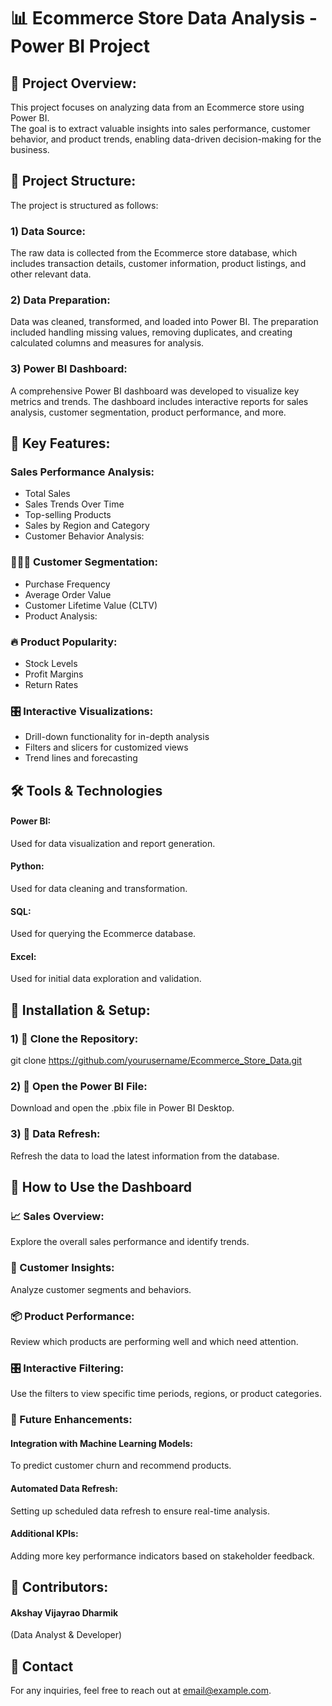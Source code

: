 # 📊 Ecommerce Store Data Analysis - Power BI Project
## 📝 Project Overview:  
This project focuses on analyzing data from an Ecommerce store using Power BI.  
The goal is to extract valuable insights into sales performance, customer behavior, and product trends, enabling data-driven decision-making for the business.

## 📂 Project Structure:  
The project is structured as follows:

### 1) Data Source:  
The raw data is collected from the Ecommerce store database, which includes transaction details, customer information, product listings, and other relevant data.  
### 2) Data Preparation:  
Data was cleaned, transformed, and loaded into Power BI. The preparation included handling missing values, removing duplicates, and creating calculated columns and measures for analysis.  
### 3) Power BI Dashboard:  
A comprehensive Power BI dashboard was developed to visualize key metrics and trends. The dashboard includes interactive reports for sales analysis, customer segmentation, product performance, and more.  

## 🌟 Key Features:
### Sales Performance Analysis:
- Total Sales
- Sales Trends Over Time
- Top-selling Products
- Sales by Region and Category
- Customer Behavior Analysis:

### 🧑‍🤝‍🧑 Customer Segmentation:
- Purchase Frequency
- Average Order Value
- Customer Lifetime Value (CLTV)
- Product Analysis:

### 🔥 Product Popularity:
- Stock Levels
- Profit Margins
- Return Rates
  
### 🎛️ Interactive Visualizations:
- Drill-down functionality for in-depth analysis
- Filters and slicers for customized views
- Trend lines and forecasting

## 🛠️ Tools & Technologies
#### Power BI:  
Used for data visualization and report generation.  
#### Python:  
Used for data cleaning and transformation.  
#### SQL:  
Used for querying the Ecommerce database.   
#### Excel:  
Used for initial data exploration and validation.  

## 🚀 Installation & Setup:
### 1) 🔗 Clone the Repository:
git clone https://github.com/yourusername/Ecommerce_Store_Data.git  

### 2) 📂 Open the Power BI File:
Download and open the .pbix file in Power BI Desktop.  

### 3) 🔄 Data Refresh:  
Refresh the data to load the latest information from the database.  

## 🎯 How to Use the Dashboard
### 📈 Sales Overview:
Explore the overall sales performance and identify trends.  

### 👥 Customer Insights:
Analyze customer segments and behaviors.  

### 📦 Product Performance:
Review which products are performing well and which need attention.  

### 🎛️ Interactive Filtering:
Use the filters to view specific time periods, regions, or product categories.

### 🔮 Future Enhancements:
#### Integration with Machine Learning Models: 
To predict customer churn and recommend products.  
#### Automated Data Refresh:  
Setting up scheduled data refresh to ensure real-time analysis.
#### Additional KPIs:  
Adding more key performance indicators based on stakeholder feedback.

## 👥 Contributors:
#### Akshay Vijayrao Dharmik
(Data Analyst & Developer)

## 📧 Contact
For any inquiries, feel free to reach out at email@example.com.
